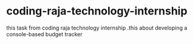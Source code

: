 # coding-raja-technology-internship
this task from coding raja technology internship  .this about developing a console-based budget tracker
